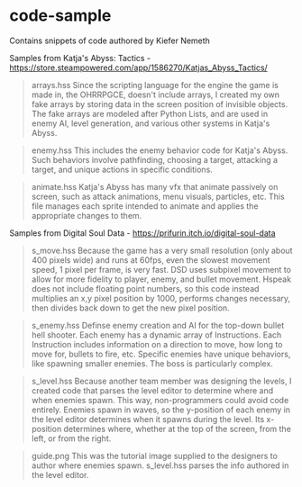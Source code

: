 # code-sample
Contains snippets of code authored by Kiefer Nemeth

Samples from Katja's Abyss: Tactics - https://store.steampowered.com/app/1586270/Katjas_Abyss_Tactics/
> arrays.hss 
> Since the scripting language for the engine the game is made in, the OHRRPGCE, doesn't include arrays, I created my own fake arrays by storing data in the screen position of invisible objects. The fake arrays are modeled after Python Lists, and are used in enemy AI, level generation, and various other systems in Katja's Abyss. 

> enemy.hss
> This includes the enemy behavior code for Katja's Abyss. Such behaviors involve pathfinding, choosing a target, attacking a target, and unique actions in specific conditions.

> animate.hss
> Katja's Abyss has many vfx that animate passively on screen, such as attack animations, menu visuals, particles, etc. This file manages each sprite intended to animate and applies the appropriate changes to them. 

Samples from Digital Soul Data - https://prifurin.itch.io/digital-soul-data
> s_move.hss
> Because the game has a very small resolution (only about 400 pixels wide) and runs at 60fps, even the slowest movement speed, 1 pixel per frame, is very fast. DSD uses subpixel movement to allow for more fidelity to player, enemy, and bullet movement. Hspeak does not include floating point numbers, so this code instead multiplies an x,y pixel position by 1000, performs changes necessary, then divides back down to get the new pixel position. 

> s_enemy.hss
> Definse enemy creation and AI for the top-down bullet hell shooter. Each enemy has a dynamic array of Instructions. Each Instruction includes information on a direction to move, how long to move for, bullets to fire, etc. Specific enemies have unique behaviors, like spawning smaller enemies. The boss is particularly complex. 

> s_level.hss
> Because another team member was designing the levels, I created code that parses the level editor to determine where and when enemies spawn. This way, non-programmers could avoid code entirely. Enemies spawn in waves, so the y-position of each enemy in the level editor determines when it spawns during the level. Its x-position determines where, whether at the top of the screen, from the left, or from the right. 

> guide.png
> This was the tutorial image supplied to the designers to author where enemies spawn. s_level.hss parses the info authored in the level editor.